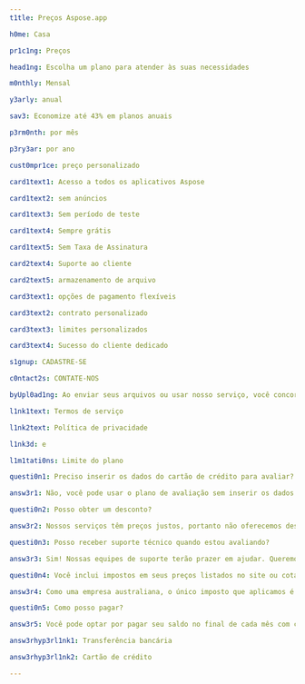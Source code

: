```yaml
---
t1tle: Preços Aspose.app

h0me: Casa

pr1c1ng: Preços

head1ng: Escolha um plano para atender às suas necessidades

m0nthly: Mensal

y3arly: anual

sav3: Economize até 43% em planos anuais

p3rm0nth: por mês

p3ry3ar: por ano

cust0mpr1ce: preço personalizado

card1text1: Acesso a todos os aplicativos Aspose

card1text2: sem anúncios

card1text3: Sem período de teste

card1text4: Sempre grátis

card1text5: Sem Taxa de Assinatura

card2text4: Suporte ao cliente

card2text5: armazenamento de arquivo

card3text1: opções de pagamento flexíveis

card3text2: contrato personalizado

card3text3: limites personalizados

card3text4: Sucesso do cliente dedicado

s1gnup: CADASTRE-SE

c0ntact2s: CONTATE-NOS

byUpl0ad1ng: Ao enviar seus arquivos ou usar nosso serviço, você concorda com nossos

l1nk1text: Termos de serviço

l1nk2text: Política de privacidade

l1nk3d: e

l1m1tati0ns: Limite do plano

questi0n1: Preciso inserir os dados do cartão de crédito para avaliar?

answ3r1: Não, você pode usar o plano de avaliação sem inserir os dados do seu cartão de crédito.

questi0n2: Posso obter um desconto?

answ3r2: Nossos serviços têm preços justos, portanto não oferecemos descontos. Preocupamo-nos com os nossos clientes e estamos sempre à procura de formas de lhes oferecer a melhor relação qualidade/preço. Nosso plano de preços é justo tanto para nós quanto para os consumidores, portanto, não entramos em nenhum desconto ou negociação de preços.

questi0n3: Posso receber suporte técnico quando estou avaliando?

answ3r3: Sim! Nossas equipes de suporte terão prazer em ajudar. Queremos garantir que não haja surpresas ruins depois que você começar a usar o produto. Nós fornecemos um fórum online que é mantido por nossa equipe de desenvolvimento altamente treinada. Se você já comprou ou ainda está avaliando, sempre forneceremos assistência oportuna e útil.

questi0n4: Você inclui impostos em seus preços listados no site ou cotações?

answ3r4: Como uma empresa australiana, o único imposto que aplicamos é o GST para quem compra da Austrália. Nossos preços no site excluem GST. Nossas notas fiscais para clientes australianos incluem GST.

questi0n5: Como posso pagar?

answ3r5: Você pode optar por pagar seu saldo no final de cada mês com cartão de crédito ou pré-pagamento creditando sua conta antecipadamente por transferência bancária. Todos os preços estão em dólares americanos (USD). Para mais detalhes consulte estas instruções

answ3rhyp3rl1nk1: Transferência bancária

answ3rhyp3rl1nk2: Cartão de crédito

---
```


